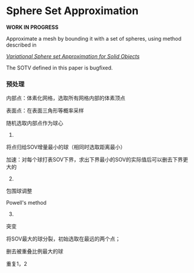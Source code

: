 # Sphere Set Approximation

**WORK IN PROGRESS**

Approximate a mesh by bounding it with a set of spheres, using method described in

[*Variational Sphere set Approximation for Solid Objects*](http://dx.doi.org/10.1007/s00371-006-0052-0)

The SOTV defined in this paper is bugfixed.

### 预处理

内部点：体素化网格，选取所有网格内部的体素顶点

表面点：在表面三角形等概率采样

随机选取内部点作为球心

1. 

将点归给SOV增量最小的球（相同时选取距离最小）

加速：对每个球打表SOV下界，求出下界最小的SOV的实际值后可以删去下界更大的

2.

包围球调整

Powell's method

3.

突变

将SOV最大的球分裂，初始选取在最远的两个点；

删去被重叠比例最大的球

重复1，2





